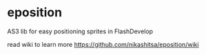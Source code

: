 eposition
=========

AS3 lib for easy positioning sprites in FlashDevelop

read wiki to learn more 
https://github.com/nikashitsa/eposition/wiki